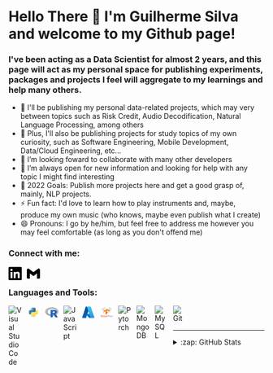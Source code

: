 

# Hello There 👋 I'm Guilherme Silva and welcome to my Github page!


### I've been acting as a Data Scientist for almost 2 years, and this page will act as my personal space for publishing experiments, packages and projects I feel will aggregate to my learnings and help many others. 

- 🔭 I'll be publishing my personal data-related projects, which may very between topics such as Risk Credit, Audio Decodification, Natural Language Processing, among others 
- 🌱 Plus, I'll also be publishing projects for study topics of my own curiosity, such as Software Engineering, Mobile Development, Data/Cloud Engineering, etc...
- 👯 I’m looking foward to collaborate with many other developers 
- 🤔 I’m always open for new information and looking for help with any topic I might find interesting
- 🥅 2022 Goals: Publish more projects here and get a good grasp of, mainly, NLP projects.
- ⚡ Fun fact: I'd love to learn how to play instruments and, maybe, produce my own music (who knows, maybe even publish what I create)
- 😄 Pronouns: I go by he/him, but feel free to address me however you may feel comfortable (as long as you don't offend me)


### Connect with me:

[<img align="left" alt="Linkedin" width="26px" src="https://raw.githubusercontent.com/guilhermecarvalho18/guilhermecarvalho18/e9e6f8cc5c758adcc2dfab76d5ebec2bc8446471/icons/linkedin.svg"
style="padding-right:10px;" />][linkedin]
[<a href=mailto:guilhermecarvalho1812alu.ufc.br target=”_blank”><img align="left" alt="Gmail" width="26px"  src="https://raw.githubusercontent.com/guilhermecarvalho18/guilhermecarvalho18/e9e6f8cc5c758adcc2dfab76d5ebec2bc8446471/icons/gmail.svg"
style="padding-right:10px;"></a>]()
 <br> 
### Languages and Tools:

[<img align="left" alt="Visual Studio Code" width="26px" src="https://cdn.jsdelivr.net/gh/devicons/devicon/icons/vscode/vscode-original.svg" style="padding-right:10px;" />]()
[<img align="left" alt="Python" width="26px" src="https://raw.githubusercontent.com/github/explore/80688e429a7d4ef2fca1e82350fe8e3517d3494d/topics/python/python.png" style="padding-right:10px;" />]()
[<img align="left" alt="R" width="26px" src="https://raw.githubusercontent.com/github/explore/80688e429a7d4ef2fca1e82350fe8e3517d3494d/topics/r/r.png" style="padding-right:10px;" />]()
[<img align="left" alt="JavaScript" width="26px" src="https://cdn.jsdelivr.net/gh/devicons/devicon/icons/javascript/javascript-original.svg" style="padding-right:10px;" />]()
[<img align="left" alt="Azure" width="26px" src="https://raw.githubusercontent.com/github/explore/eaef8552d8b082ffafe2bfc8a5023d47da904aac/topics/azure/azure.png" style="padding-right:10px;" />]()
[<img align="left" alt="Tensorflow" width="26px" src="https://raw.githubusercontent.com/github/explore/80688e429a7d4ef2fca1e82350fe8e3517d3494d/topics/tensorflow/tensorflow.png" style="padding-right:10px;" />]()
[<img align="left" alt="Pytorch" width="26px" src="https://www.clipartmax.com/png/middle/288-2883061_pytorch-logo-empty-background.png" style="padding-right:10px;" />]()
[<img align="left" alt="MongoDB" width="26px" src="https://cdn.jsdelivr.net/gh/devicons/devicon/icons/mongodb/mongodb-original.svg" style="padding-right:10px;" />]()
[<img align="left" alt="MySQL" width="26px" src="https://cdn.jsdelivr.net/gh/devicons/devicon/icons/mysql/mysql-original.svg" style="padding-right:10px;" />]()
[<img align="left" alt="Git" width="26px" src="https://cdn.jsdelivr.net/gh/devicons/devicon/icons/git/git-original.svg" style="padding-right:10px;" />]()

<br />
<br />


---


<details>
   
  <summary>:zap: GitHub Stats</summary>

  <img align="left" alt="Guilherme Carvalhos's GitHub Stats" src="https://github-readme-stats.vercel.app/api?username=guilhermecarvalho18&show_icons=true&hide_border=false&title_color=ff652f&icon_color=FFE400&bg_color=09131B&text_color=ffffff&border_color=0c1a25" />

</details>


[linkedin]: https://www.linkedin.com/in/guilherme-carvalho-da-silva/

